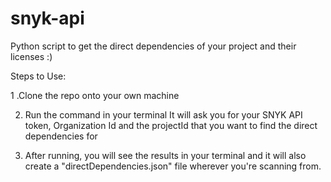 # snyk-api
Python script to get the direct dependencies of your project and their licenses :)

Steps to Use:

1 .Clone the repo onto your own machine

2. Run the command in your terminal It will ask you for your SNYK API token, Organization Id and the projectId that you want to find the direct dependencies for

3. After running, you will see the results in your terminal and it will also create a "directDependencies.json" file wherever you're scanning from.
